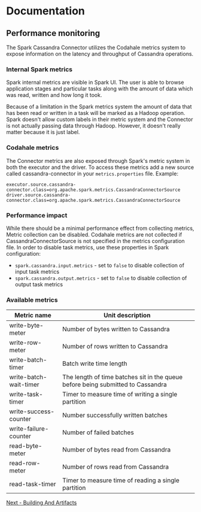 # Documentation
## Performance monitoring

The Spark Cassandra Connector utilizes the Codahale metrics system to expose information on the
latency and throughput of Cassandra operations.

### Internal Spark metrics
Spark internal metrics are visible in Spark UI. The user is able to browse application stages and
particular tasks along with the amount of data which was read, written and how long it took.

Because of a limitation in the Spark metrics system the amount of data that has been read or written
in a task will be marked as a Hadoop operation. Spark doesn't allow custom labels in their metric
system and the Connector is not actually passing data through Hadoop. However, it doesn't really
matter because it is just label.

### Codahale metrics
The Connector metrics are also exposed through Spark's metric system in both the executor and the
driver. To access these metrics add a new source called cassandra-connector in your
`metrics.properties` file. Example:

```
executor.source.cassandra-connector.class=org.apache.spark.metrics.CassandraConnectorSource
driver.source.cassandra-connector.class=org.apache.spark.metrics.CassandraConnectorSource
```

### Performance impact
While there should be a minimal performance effect from collecting metrics, Metric collection can be
disabled. Codahale metrics are not collected if CassandraConnectorSource is not specified in the
metrics configuration file. In order to disable task metrics, use these properties in Spark
configuration:

- `spark.cassandra.input.metrics` - set to `false` to disable collection of input task metrics
- `spark.cassandra.output.metrics` - set to `false` to disable collection of output task metrics

### Available metrics
Metric name            | Unit description
-----------------------|---------------------------------------------------------------
write-byte-meter       | Number of bytes written to Cassandra
write-row-meter        | Number of rows written to Cassandra
write-batch-timer      | Batch write time length
write-batch-wait-timer | The length of time batches sit in the queue before being submitted to Cassandra
write-task-timer       | Timer to measure time of writing a single partition
write-success-counter  | Number successfully written batches
write-failure-counter  | Number of failed batches
read-byte-meter        | Number of bytes read from Cassandra
read-row-meter         | Number of rows read from Cassandra
read-task-timer        | Timer to measure time of reading a single partition

[Next - Building And Artifacts](12_building_and_artifacts.md)